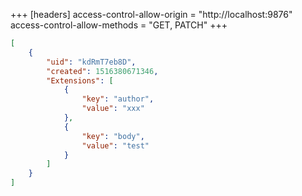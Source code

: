 +++
[headers]
access-control-allow-origin = "http://localhost:9876"
access-control-allow-methods = "GET, PATCH"
+++

```json
[
	{
		"uid": "kdRmT7eb8D",
		"created": 1516380671346,
		"Extensions": [
			{
				"key": "author",
				"value": "xxx"
			},
			{
				"key": "body",
				"value": "test"
			}
		]
	}
]
```
